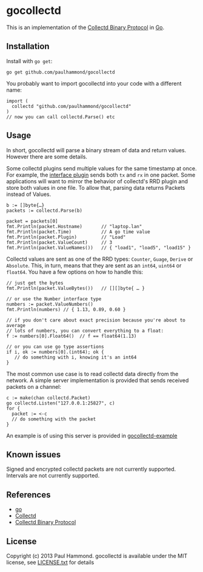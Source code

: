 # gocollectd

This is an implementation of the [Collectd Binary Protocol][protocol] in [Go][go].

## Installation

Install with `go get`:

    go get github.com/paulhammond/gocollectd

You probably want to import gocollectd into your code with a different name:

    import (
      collectd "github.com/paulhammond/gocollectd"
    )
    // now you can call collectd.Parse() etc

## Usage

In short, gocollectd will parse a binary stream of data and return values.
However there are some details.

Some collectd plugins send multiple values for the same timestamp at once. For
example, the [interface plugin][interface] sends both `tx` and `rx` in one
packet. Some applications will want to mirror the behavior of collectd's RRD
plugin and store both values in one file. To allow that, parsing data returns
Packets instead of Values.

    b := []byte{…}
    packets := collectd.Parse(b)

    packet = packets[0]
    fmt.Println(packet.Hostname)       // "laptop.lan"
    fmt.Println(packet.Time)           // A go time value
    fmt.Println(packet.Plugin)         // "Load"
    fmt.Println(packet.ValueCount)     // 3
    fmt.Println(packet.ValueNames())   // { "load1", "load5", "load15" }

Collectd values are sent as one of the RRD types: `Counter`, `Guage`,
`Derive` or `Absolute`. This, in turn, means that they are sent as an `int64`,
`uint64` or `float64`. You have a few options on how to handle this:

    // just get the bytes
    fmt.Println(packet.ValueBytes())   // [][]byte{ … }

    // or use the Number interface type
    numbers := packet.ValueNumbers()
    fmt.Println(numbers) // { 1.13, 0.89, 0.60 }

    // if you don't care about exact precision because you're about to average
    // lots of numbers, you can convert everything to a float:
    f := numbers[0].Float64()  // f == float64(1.13)

    // or you can use go type assertions
    if i, ok := numbers[0].(int64); ok {
       // do something with i, knowing it's an int64
    }

The most common use case is to read collectd data directly from the network.
A simple server implementation is provided that sends received packets on a
channel:

    c := make(chan collectd.Packet)
    go collectd.Listen("127.0.0.1:25827", c)
    for {
      packet := <-c
      // do something with the packet
    }

An example is of using this server is provided in
[gocollectd-example](gocollectd-example/example.go)

## Known issues

Signed and encrypted collectd packets are not currently supported. Intervals
are not currently supported.

## References

  * [go][go]
  * [Collectd][collectd]
  * [Collectd Binary Protocol][collectd]

[go]: http://golang.org/
[collectd]: https://collectd.org/
[protocol]: https://collectd.org/wiki/index.php/Binary_protocol
[interface]: https://collectd.org/wiki/index.php/Plugin:Interface

## License

Copyright (c) 2013 Paul Hammond. gocollectd is available under the MIT
license, see [LICENSE.txt](LICENSE.txt) for details